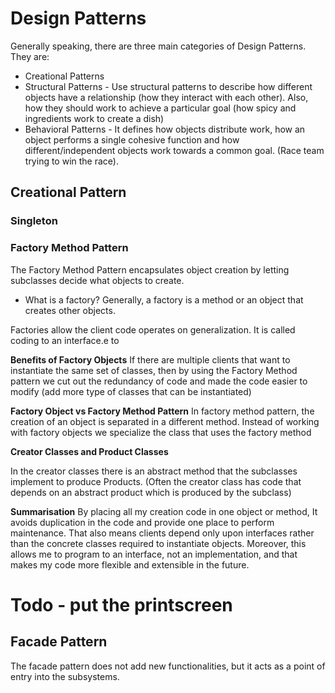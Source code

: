 
# Design Patterns

Generally speaking, there are three main categories of Design Patterns. They are:
  - Creational Patterns
  - Structural Patterns - 
 Use structural patterns to describe how different objects have a relationship (how they interact with each other). Also, how they should work to achieve a particular goal (how spicy and ingredients work to create a dish)
  - Behavioral Patterns -
It defines how objects distribute work, how an object performs a single cohesive function and how different/independent objects work towards a common goal. (Race team trying to win the race).

## Creational Pattern
### Singleton

### Factory Method Pattern
The Factory Method Pattern encapsulates object creation by letting subclasses decide what objects to create.

* What is a factory?
Generally, a factory is a method or an object that creates other objects.

Factories allow the client code operates on generalization. It is called coding to an interface.e to

**Benefits of Factory Objects**
If there are multiple clients that want to instantiate the same set of classes, then by using the Factory Method pattern we cut out the redundancy of code and made the code easier to modify (add more type of classes that can be instantiated)

**Factory Object vs Factory Method Pattern**
In factory method pattern, the creation of an object is separated in a different method. Instead of working with factory objects we specialize the class that uses the factory method 

**Creator Classes and Product Classes**

In the creator classes there is an abstract method that the subclasses implement to produce Products. 
(Often the creator class has code that depends on an abstract product which is produced by the subclass)

**Summarisation**
By placing all my creation code in one object or method, It avoids duplication in the code and provide one place to perform maintenance. That also means clients depend only upon interfaces rather than the concrete classes required to instantiate objects. Moreover, this allows me to program to an interface, not an implementation, and that makes my code more flexible and extensible in the future.
# Todo - put the printscreen 

## Facade Pattern

The facade pattern does not add new functionalities, but it acts as a point of entry into the subsystems.
